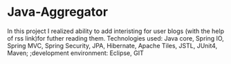 # Java-Aggregator
In this project I realized ability to add interisting for user blogs (with the help of rss link)for futher reading them.
Technologies used: Java core, Spring IO, Spring MVC, Spring Security, JPA, Hibernate, Apache Tiles, JSTL, JUnit4, Maven; ;development environment: Eclipse, GIT
